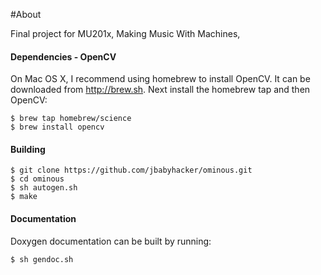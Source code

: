 #About

Final project for MU201x, Making Music With Machines, 


#### Dependencies - OpenCV

  On Mac OS X, I recommend using homebrew to install OpenCV. It can be downloaded from http://brew.sh.
  Next install the homebrew tap and then OpenCV:
  ```
  $ brew tap homebrew/science
  $ brew install opencv
  ```
#### Building

  ```
  $ git clone https://github.com/jbabyhacker/ominous.git
  $ cd ominous
  $ sh autogen.sh
  $ make
  ```

#### Documentation

  Doxygen documentation can be built by running:
  
  ```
  $ sh gendoc.sh
  ```
